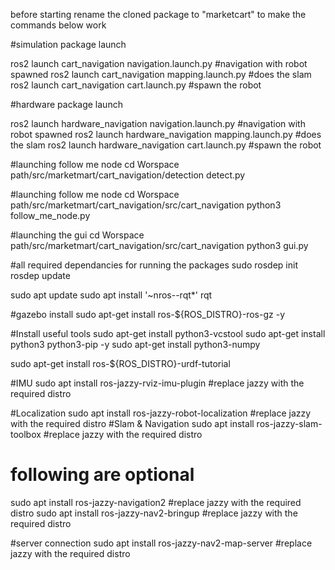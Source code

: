 before starting rename the cloned package to "marketcart" to make the commands below work

#simulation package launch 

ros2 launch cart_navigation navigation.launch.py #navigation with robot spawned
ros2 launch cart_navigation mapping.launch.py #does the slam
ros2 launch cart_navigation cart.launch.py #spawn the robot

#hardware package launch 

ros2 launch hardware_navigation navigation.launch.py #navigation with robot spawned
ros2 launch hardware_navigation mapping.launch.py #does the slam
ros2 launch hardware_navigation cart.launch.py #spawn the robot

#launching follow me node
cd Worspace path/src/marketmart/cart_navigation/detection
detect.py

#launching follow me node
cd Worspace path/src/marketmart/cart_navigation/src/cart_navigation
python3 follow_me_node.py

#launching the gui
cd Worspace path/src/marketmart/cart_navigation/src/cart_navigation
python3 gui.py


#all required dependancies for running the packages
sudo rosdep init
rosdep update

sudo apt update
sudo apt install '~nros-<distro>-rqt*'
rqt

#gazebo install
sudo apt-get install ros-${ROS_DISTRO}-ros-gz -y  

#Install useful tools
sudo apt-get install python3-vcstool
sudo apt-get install python3 python3-pip -y
sudo apt-get install python3-numpy

sudo apt-get install ros-${ROS_DISTRO}-urdf-tutorial

#IMU
sudo apt install ros-jazzy-rviz-imu-plugin  #replace jazzy with the required distro

#Localization
sudo apt install ros-jazzy-robot-localization  #replace jazzy with the required distro
#Slam & Navigation
sudo apt install ros-jazzy-slam-toolbox  #replace jazzy with the required distro
# following are optional
sudo apt install ros-jazzy-navigation2  #replace jazzy with the required distro
sudo apt install ros-jazzy-nav2-bringup #replace jazzy with the required distro

#server connection
sudo apt install ros-jazzy-nav2-map-server #replace jazzy with the required distro